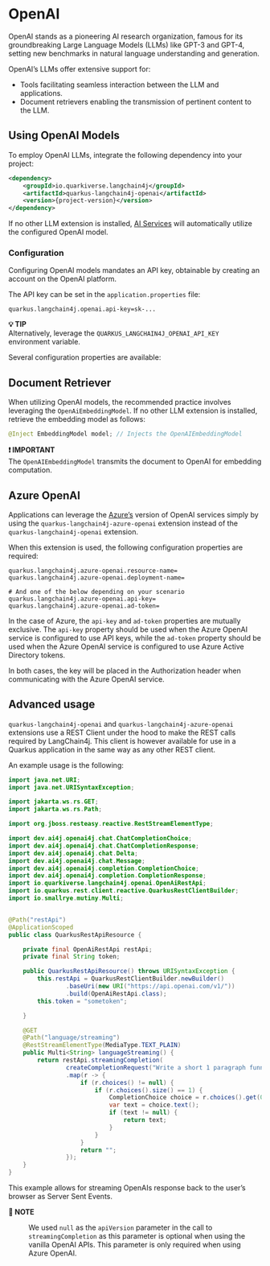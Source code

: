 # OpenAI

OpenAI stands as a pioneering AI research organization, famous for its groundbreaking Large Language Models (LLMs) like GPT-3 and GPT-4, setting new benchmarks in natural language understanding and generation.

OpenAI’s LLMs offer extensive support for:

* Tools facilitating seamless interaction between the LLM and applications.
* Document retrievers enabling the transmission of pertinent content to the LLM.

## Using OpenAI Models

To employ OpenAI LLMs, integrate the following dependency into your project:

```xml
<dependency>
    <groupId>io.quarkiverse.langchain4j</groupId>
    <artifactId>quarkus-langchain4j-openai</artifactId>
    <version>{project-version}</version>
</dependency>
```

If no other LLM extension is installed, [AI Services](ai-services.adoc) will automatically utilize the configured OpenAI model.

### Configuration

Configuring OpenAI models mandates an API key, obtainable by creating an account on the OpenAI platform.

The API key can be set in the `application.properties` file:

```properties
quarkus.langchain4j.openai.api-key=sk-...
```

**💡 TIP**\
Alternatively, leverage the `QUARKUS_LANGCHAIN4J_OPENAI_API_KEY` environment variable.

Several configuration properties are available:

## Document Retriever

When utilizing OpenAI models, the recommended practice involves leveraging the `OpenAiEmbeddingModel`. If no other LLM extension is installed, retrieve the embedding model as follows:

```java
@Inject EmbeddingModel model; // Injects the OpenAIEmbeddingModel
```

**❗ IMPORTANT**\
The `OpenAIEmbeddingModel` transmits the document to OpenAI for embedding computation.

## Azure OpenAI

Applications can leverage the [Azure’s](https://learn.microsoft.com/en-us/azure/ai-services/openai/overview) version of OpenAI services simply by using the `quarkus-langchain4j-azure-openai` extension instead of the `quarkus-langchain4j-openai` extension.

When this extension is used, the following configuration properties are required:

```properties
quarkus.langchain4j.azure-openai.resource-name=
quarkus.langchain4j.azure-openai.deployment-name=

# And one of the below depending on your scenario
quarkus.langchain4j.azure-openai.api-key=
quarkus.langchain4j.azure-openai.ad-token=
```

In the case of Azure, the `api-key` and `ad-token` properties are mutually exclusive. The `api-key` property should  be used when the Azure OpenAI service is configured to use API keys, while the `ad-token` property should be used when the Azure OpenAI service is configured to use Azure Active Directory tokens.

In both cases, the key will be placed in the Authorization header when communicating with the Azure OpenAI service.

## Advanced usage

`quarkus-langchain4j-openai` and `quarkus-langchain4j-azure-openai` extensions use a REST Client under the hood to make the REST calls required by LangChain4j.
This client is however available for use in a Quarkus application in the same way as any other REST client.

An example usage is the following:

```java
import java.net.URI;
import java.net.URISyntaxException;

import jakarta.ws.rs.GET;
import jakarta.ws.rs.Path;

import org.jboss.resteasy.reactive.RestStreamElementType;

import dev.ai4j.openai4j.chat.ChatCompletionChoice;
import dev.ai4j.openai4j.chat.ChatCompletionResponse;
import dev.ai4j.openai4j.chat.Delta;
import dev.ai4j.openai4j.chat.Message;
import dev.ai4j.openai4j.completion.CompletionChoice;
import dev.ai4j.openai4j.completion.CompletionResponse;
import io.quarkiverse.langchain4j.openai.OpenAiRestApi;
import io.quarkus.rest.client.reactive.QuarkusRestClientBuilder;
import io.smallrye.mutiny.Multi;


@Path("restApi")
@ApplicationScoped
public class QuarkusRestApiResource {

    private final OpenAiRestApi restApi;
    private final String token;

    public QuarkusRestApiResource() throws URISyntaxException {
        this.restApi = QuarkusRestClientBuilder.newBuilder()
                .baseUri(new URI("https://api.openai.com/v1/"))
                .build(OpenAiRestApi.class);
        this.token = "sometoken";

    }

    @GET
    @Path("language/streaming")
    @RestStreamElementType(MediaType.TEXT_PLAIN)
    public Multi<String> languageStreaming() {
        return restApi.streamingCompletion(
                createCompletionRequest("Write a short 1 paragraph funny poem about Enterprise Java"), token, null)
                .map(r -> {
                    if (r.choices() != null) {
                        if (r.choices().size() == 1) {
                            CompletionChoice choice = r.choices().get(0);
                            var text = choice.text();
                            if (text != null) {
                                return text;
                            }
                        }
                    }
                    return "";
                });
    }
}
```

This example allows for streaming OpenAIs response back to the user’s browser as Server Sent Events.

<dl><dt><strong>📌 NOTE</strong></dt><dd>

We used `null` as the `apiVersion` parameter in the call to `streamingCompletion` as this parameter is optional when using the vanilla OpenAI APIs.
This parameter is only required when using Azure OpenAI.
</dd></dl>
